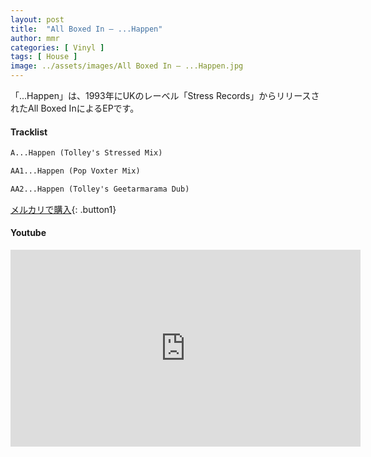 ```yaml
---
layout: post
title:  "All Boxed In – ...Happen"
author: mmr
categories: [ Vinyl ]
tags: [ House ]
image: ../assets/images/All Boxed In – ...Happen.jpg
---
```


「...Happen」は、1993年にUKのレーベル「Stress Records」からリリースされたAll Boxed InによるEPです。


#### Tracklist
```md
A...Happen (Tolley's Stressed Mix)

AA1...Happen (Pop Voxter Mix)

AA2...Happen (Tolley's Geetarmarama Dub)
```

[メルカリで購入](https://jp.mercari.com/item/m42506837214?afid=6142608987){: .button1}

#### Youtube
<iframe width="560" height="315" src="https://www.youtube.com/embed/Sko5Mr6Xh5Q?si=IkOW0EbQVmc1ntzS" title="YouTube video player" frameborder="0" allow="accelerometer; autoplay; clipboard-write; encrypted-media; gyroscope; picture-in-picture; web-share" referrerpolicy="strict-origin-when-cross-origin" allowfullscreen></iframe>